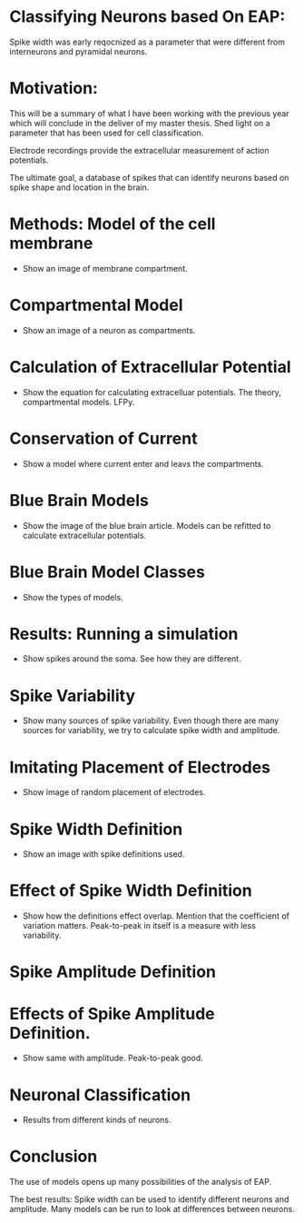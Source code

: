 # Classifying Neurons based On EAP:
Spike width was early reqocnized as a parameter that 
were different from interneurons and pyramidal neurons. 

# Motivation:
This will be a summary of what I have been working with the previous year
which will conclude in the deliver of my master thesis.
Shed light on a parameter that has been used for cell classification.

Electrode recordings provide the extracellular measurement of action potentials.

The ultimate goal, a database of spikes that can identify neurons based on
spike shape and location in the brain.

# Methods: Model of the cell membrane
* Show an image of membrane compartment.

# Compartmental Model
* Show an image of a neuron as compartments.

# Calculation of Extracellular Potential
* Show the equation for calculating extracelluar potentials.
The theory, compartmental models.
LFPy.

# Conservation of Current
* Show a model where current enter and leavs the compartments.

# Blue Brain Models
* Show the image of the blue brain article.
Models can be refitted to calculate extracellular potentials.

# Blue Brain Model Classes
* Show the types of models.

# Results: Running a simulation
* Show spikes around the soma. See how they are different.

# Spike Variability
* Show many sources of spike variability.
Even though there are many sources for variability, we try to 
calculate spike width and amplitude.

# Imitating Placement of Electrodes
* Show image of random placement of electrodes.

# Spike Width Definition
* Show an image with spike definitions used.

# Effect of Spike Width Definition
* Show how the definitions effect overlap.
Mention that the coefficient of variation matters. 
Peak-to-peak in itself is a measure with less variability.

# Spike Amplitude Definition

# Effects of Spike Amplitude Definition.
* Show same with amplitude.
Peak-to-peak good.

# Neuronal Classification
* Results from different kinds of neurons.

# Conclusion
The use of models opens up many possibilities of the analysis of EAP.

The best results: Spike width can be used to identify different neurons and amplitude.
Many models can be run to look at differences between neurons. 



